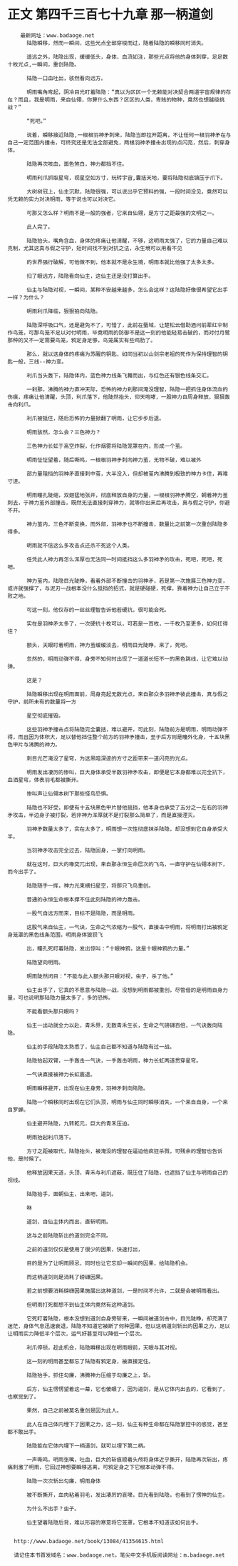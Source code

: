 # 正文 第四千三百七十九章 那一柄道剑
        最新网址：www.badaoge.net
          陆隐瞬移，然而一瞬间，这些光点全部穿梭而过，随着陆隐的瞬移同时消失。
      
          遥远之外，陆隐出现，缓缓低头，身体，血流如注，那些光点将他的身体刺穿，足足数十枚光点,一瞬间，重创陆隐。
      
          陆隐一口血吐出，骇然看向远方。
      
          明雨嘴角弯起，阴冷目光盯着陆隐：“真以为区区一个无赖能对决契合两道宇宙规律的存在？而且，我是明雨，来自仙翎，你算什么东西？区区的人类，卑贱的物种，竟然也想越级挑战？”
      
          “死吧。”
      
          说着，瞬移接近陆隐,一根根羽神矛刺来，陆隐当即拉开距离，不让任何一根羽神矛在与自己一定范围内撞击，可终究还是无法全部避免，两根羽神矛撞击出现的点闪亮，然后，刺穿身体。
      
          陆隐再次咳血，面色煞白，神力都挡不住。
      
          明雨利爪抓取星穹，视星空如方寸，玩转宇宙,囊括天地，要将陆隐彻底镇压于爪下。
      
          大树树冠上，仙主沉默，陆隐很强，可以说出乎它预料的强，一段时间没见，竟然可以凭无赖的实力对决明雨，等于说也可以对决它。
      
          可那又怎么样？明雨不是一般的强者，它来自仙翎，是方寸之距最强的文明之一。
      
          此人完了。
      
          陆隐抬头，嘴角含血，身体的疼痛让他清醒，不够，这明雨太强了，它的力量自己难以克制，尤其这真与假之守护，短时间找不到对抗之法，永生境可以用看不见
      
          的世界强行破解，可他做不到，他本就不是永生境，明雨本就比他强了太多太多。
      
          扫了眼远方，陆隐看向仙主，这仙主还是没打算出手。
      
          仙主与陆隐对视，一瞬间，某种不安越来越多，怎么会这样？这陆隐好像很希望它出手一样？为什么？
      
          明雨利爪降临，狠狠拍向陆隐。
      
          陆隐深呼吸口气，还是避免不了，可惜了，此前在蜃域，让楚松云借助酒问前辈红伞制作鸟笼，可那鸟笼不足以对付明雨，毕竟明雨的防御不是这一刻的他能轻易击破的，而对付月鹭那种的又不一定需要鸟笼，鸦定身足够，鸟笼属实有些鸡肋了。
      
          那么，就以这身体的疼痛为苏醒的钥匙，如同当初以山剑宗老祖的死作为保持理智的钥匙一般，三线--神力变。
      
          利爪当头轰下，陆隐体内，蓝色神力线条飞舞而出，与红色还有银色线条交汇。
      
          一刹那，沸腾的神力直冲天际，恐怖的神力刹那间淹没理智，陆隐一把抓住身体流血的伤痕，疼痛让他清醒，头顶，利爪落下，他陡然抬头，仰天咆哮，一股神力自周身释放，狠狠轰击向利爪。
      
          利爪被抵住，随后恐怖的力量掀翻了明雨，让它步步后退。
      
          明雨骇然，怎么会？三色神力？
      
          三色神力长虹于高空炸裂，化作烟雾将陆隐笼罩在内，形成一个茧。
      
          明雨怔怔望着，随后嘶鸣，一根根羽神矛刺向神力茧，无物不破，难以被外
      
          部力量阻挡的羽神矛直接刺中茧，大半没入，但却被茧内沸腾到极致的神力卡住，再难寸进。
      
          明雨瞳孔陡缩，双翅猛地张开，彻底释放自身的力量，一根根羽神矛腾空，朝着神力茧刺去，于神力茧外部撞击，既然无法直接刺穿神力，就等你出来后再攻击，真与假之守护，你避不开。
      
          神力茧内，三色不断变换，而外部，羽神矛也不断撞击，数量比之前第一次重创陆隐多得多。
      
          明雨就不信这么多攻击点还杀不死这个人类。
      
          任凭此人神力再怎么浑厚也无法同一时间抵挡这么多羽神矛的攻击，死吧，死吧，死吧。
      
          神力茧内，陆隐目光陡睁，看着外部不断撞击的羽神矛，若是第一次施展三色神力变，或许就强撑了，与泥刃一战根本没什么抵挡的招式，就是硬碰硬，死撑，靠着神力让自己立于不败之地。
      
          可这一刻，他仅存的一丝丝理智告诉他若硬抗，很可能会死。
      
          实在是羽神矛太多了，一次硬抗十枚可以，可若是一百枚，一千枚乃至更多，如何扛得住？
      
          额头，天眼盯着明雨，神力茧缓缓淡去，明雨目光陡睁，来了，死吧。
      
          忽然的，明雨动弹不得，身旁不知何时出现了一道道长短不一的黑色跳线，让它难以动弹。
      
          这是？
      
          陆隐瞬移出现在明雨面前，周身亮起无数光点，来自那众多羽神矛彼此撞击，真与假之守护，前所未有的数量将一方
      
          星空彻底摧毁。
      
          这些羽神矛撞击点将陆隐完全囊括，难以避开，可此刻，陆隐前方是明雨，明雨动弹不得，而且因为体积大，足以替他挡住整个前方的羽神矛撞击，至于后方则是瞳外化身，十五块黑色甲片与沸腾的神力。
      
          刺目光芒淹没了星穹，为这黑暗深邃的方寸之距带来一道闪亮的光点。
      
          明雨发出凄厉的惨叫，巨大身体承受半数羽神矛攻击，即便是它本身都难以完全抗下，血洒星穹，体表羽毛都被撕开。
      
          惨叫声让仙翎本树下那些怪鸟恐惧。
      
          陆隐也不好受，即便有十五块黑色甲片替他抵挡，他本身也承受了五分之一左右的羽神矛攻击，半边身子被打裂，若非神力浑厚就不是打裂那么简单了，而是直接湮灭。
      
          羽神矛数量太多了，实在太多了，明雨想一次性彻底抹杀陆隐，却没想到它自身承受大半。
      
          当羽神矛攻击完全过去，陆隐回身，一掌打向明雨。
      
          就在这时，巨大的喙突兀出现，来自那永恒生命层次的飞鸟，一直守护在仙翎本树下，而今出手了。
      
          陆隐随手一挥，神力光束横扫星空，将那只飞鸟重创。
      
          普通的永恒生命根本撑不住此刻陆隐的神力轰击。
      
          一股气自远方而来，目标不是陆隐，而是明雨。
      
          这股气来自仙主，一气诀，生命之气浓缩为一股气，直接击中明雨，将明雨打出被鸦定身笼罩的黑色线条范围，明雨身体狼狈飞
      
          出，瞳孔死盯着陆隐，发出惊叫：“十眼神鸦，这是十眼神鸦的力量。”
      
          陆隐望向明雨。
      
          明雨陡然闭目：“不能与此人额头那只眼对视，虫子，杀了他。”
      
          仙主出手了，它真的不愿意与陆隐一战，没想到明雨都被重创，尽管借的是明雨自身力量，可也说明那陆隐力量太多了，多的恐怖。
      
          不能看额头那只眼吗？
      
          仙主一出动就全力以赴，青禾界，无数青禾生长，生命之气磅礴百倍，一气诀轰向陆隐。
      
          仙主的手段陆隐太熟悉了，仙主自己都不知道与陆隐有过一战。
      
          陆隐抬起双臂，一手轰击一气诀，一手轰击明雨，神力长虹两道贯穿星穹。
      
          一气诀直接被神力长虹震退。
      
          明雨瞬移避开，出现在仙主身旁，羽神矛刺向陆隐。
      
          陆隐一个瞬移同时出现在它们头顶，明雨与仙主同时瞬移消失，一个来自自身，一个来自罗蝉。
      
          仙主避开陆隐，九转乾元，巨大的青禾压迫。
      
          明雨抬起利爪落下。
      
          方寸之距被取代，陆隐抬头，被淹没的理智在逼迫他疯狂杀戮，可残余的理智也告诉他，是时候了。
      
          他释放因果天道，头顶，青禾与利爪遮蔽，既压住了陆隐，也遮挡了仙主与明雨自己的视线。
      
          陆隐抬手，面朝仙主，出来吧，道剑。
      
          咻
      
          道剑，自仙主体内而出，直斩明雨。
      
          这与之前陆隐斩出的道剑完全不同。
      
          之前的道剑仅仅是使用了很少的因果，快速打出，
      
          目的是为了让明雨顾忌，同时也让它忘却一瞬间的因果，给陆隐机会。
      
          而这柄道剑则是消耗了磅礴因果。
      
          若之前想要消耗磅礴因果施展出这种道剑，一是时间不允许，二就是会被明雨看出。
      
          但明雨打死都想不到仙主体内竟然有这种道剑。
      
          它死盯着陆隐，根本没想到道剑自身旁斩来，一瞬间被道剑击中，目光陡睁，却充满了迷茫，身体气息迅速衰退，陆隐不知道它被断了何种因果，但以这柄道剑斩出的因果之力，足以让明雨实力降低半个层次，运气好甚至可以降低一个层次。
      
          利爪停顿，趁此机会，陆隐瞬移出现在明雨眼前，天眼与其对视。
      
          这一刻的明雨甚至都忘了陆隐有鸦定身，被直接定住。
      
          陆隐抬手，抓住勾廉，沸腾神力压缩于勾廉之上，斩。
      
          后方，仙主愣愣望着这一幕，它也傻眼了，因为道剑，是从它体内出去的，它看到了，也察觉到了。
      
          果然，自己之前被莫名重创是因为此人。
      
          此人在自己体内埋下了因果之力，这一刻，仙主有种生命都在陆隐掌控中的感觉，甚至都不敢出手。
      
          陆隐能在它体内埋下一柄道剑，就可以埋下第二柄。
      
          一声嘶鸣，明雨张嘴，吐血，巨大的斩痕顺着头颅将身体近乎撕开，陆隐再次斩出，疼痛刺激了明雨，它回过神想要瞬移逃离，可鸦定身之下它根本动弹不得。
      
          陆隐一次次斩出勾廉，明雨身体
      
          被不断撕开，血肉粘着羽毛，发出凄厉的哀嚎，目光看到陆隐，也看到了愣神的仙主。
      
          为什么不出手？虫子。
      
          仙主望着陆隐后背，难以形容的寒意将它笼罩，它根本不知道该如何出手。
      
      
      http://www.badaoge.net/book/13084/41354615.html
      
      请记住本书首发域名：www.badaoge.net。笔尖中文手机版阅读网址：m.badaoge.net